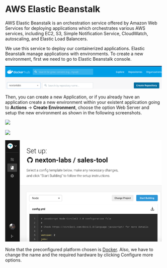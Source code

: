 # AWS Elastic Beanstalk

AWS Elastic Beanstalk is an orchestration service offered by Amazon Web Services for deploying applications which orchestrates various AWS services, including EC2, S3, Simple Notification Service, CloudWatch, autoscaling, and Elastic Load Balancers.

We use this service to deploy our containerized applications. Elastic Beanstalk manage applications with environments. To create a new environment, first we need to go to Elastic Beanstalk console.

![](../.gitbook/assets/image%20%2812%29.png)

Then, you can create a new Application, or if you already have an application create a new environment within your existent application going to **Actions** -&gt; **Create Environment**, choose the option Web Server and setup the new environment as shown in the following screenshots.

![](../.gitbook/assets/image%20%2822%29.png)

![](https://lh4.googleusercontent.com/VJrS44WjT9KZk_KIvCQupif6vkAkNp_qAJHBbL5xMihhUsr_Sd8-YEswQ5MglRel8Z7TCHjhht6XRif_q_iDSbfzb-cRlFDEfunYO-1rj2OHdhDLxjDZ7M6AgOUWCK8zOD4jlR9WQgrKaRCQxA)

![](../.gitbook/assets/image%20%285%29.png)

Note that the preconfigured platform chosen is [Docker](https://www.docker.com/). Also, we have to change the name and the required hardware by clicking Configure more options.

